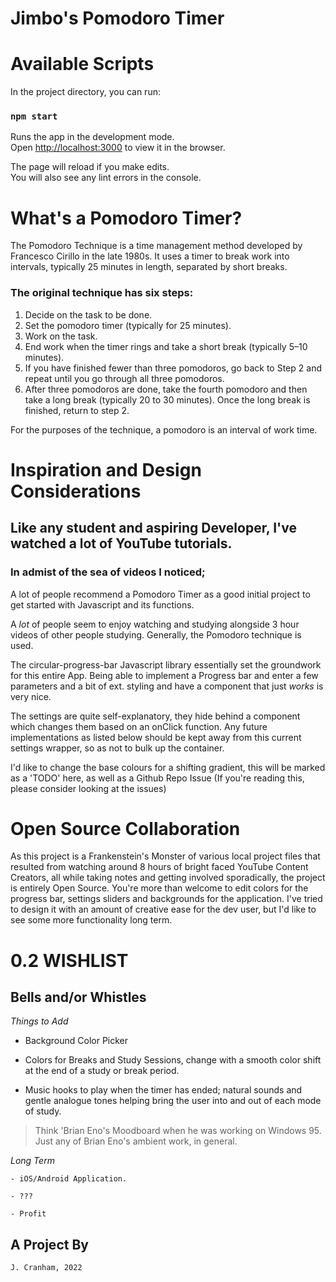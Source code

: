 Jimbo's Pomodoro Timer
======

Available Scripts
======
In the project directory, you can run:

### `npm start`

Runs the app in the development mode.\
Open [http://localhost:3000](http://localhost:3000) to view it in the browser.

The page will reload if you make edits.\
You will also see any lint errors in the console.

What's a Pomodoro Timer?
======

The Pomodoro Technique is a time management method developed by Francesco Cirillo in the late 1980s.
It uses a timer to break work into intervals, typically 25 minutes in length, separated by short breaks.

### The original technique has six steps:

1. Decide on the task to be done.
2. Set the pomodoro timer (typically for 25 minutes).
3. Work on the task.
4. End work when the timer rings and take a short break (typically 5–10 minutes).
5. If you have finished fewer than three pomodoros, go back to Step 2 and repeat until you go through all three pomodoros.
6. After three pomodoros are done, take the fourth pomodoro and then take a long break (typically 20 to 30 minutes). Once the long break is finished, return to step 2.

For the purposes of the technique, a pomodoro is an interval of work time.



Inspiration and Design Considerations
======

## Like any student and aspiring Developer, I've watched a lot of YouTube tutorials. 
### In admist of the sea of videos I noticed;

A lot of people recommend a Pomodoro Timer as a good initial project to get started with Javascript and its functions. 

A *lot* of people seem to enjoy watching and studying alongside 3 hour videos of other people studying. Generally, the Pomodoro technique is used.

The circular-progress-bar Javascript library essentially set the groundwork for this entire App. Being able to implement a Progress bar and enter a few parameters and a bit of ext. styling and have a component that just *works* is very nice.

The settings are quite self-explanatory, they hide behind a component which changes them based on an onClick function. Any future implementations as listed below should be kept away from this current settings wrapper, so as not to bulk up the container. 

I'd like to change the base colours for a shifting gradient, this will be marked as a 'TODO' here, as well as a Github Repo Issue (If you're reading this, please consider looking at the issues)

# Open Source Collaboration

As this project is a Frankenstein's Monster of various local project files that resulted from watching around 8 hours of bright faced YouTube Content Creators, all while taking notes
and getting involved sporadically, the project is entirely Open Source. You're more than welcome to edit colors for the progress bar, settings sliders and backgrounds for the application. I've tried to design it with an amount of creative ease for the dev user, but I'd like to see some more functionality long term.

0.2 WISHLIST
====== 

Bells and/or Whistles 
------
*Things to Add*
  
- Background Color Picker 

- Colors for Breaks and Study Sessions, change with a smooth color shift at the end of a study or break period.
    
- Music hooks to play when the timer has ended; natural sounds and gentle analogue tones helping bring the user into and out of each mode of study. 
>Think 'Brian Eno's Moodboard when he was working on Windows 95. Just any of Brian Eno's ambient work, in general. 

*Long Term*
    
    - iOS/Android Application. 
    
    - ??? 
    
    - Profit

## A Project By
    J. Cranham, 2022
